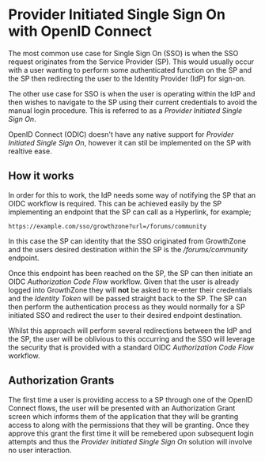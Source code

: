 ﻿# Provider Initiated Single Sign On with OpenID Connect
The most common use case for Single Sign On (SSO) is when the SSO request originates from the Service Provider (SP). This would usually occur with a user wanting to perform some authenticated function on the SP and the SP then redirecting the user to the Identity Provider (IdP) for sign-on. 

The other use case for SSO is when the user is operating within the IdP and then wishes to navigate to the SP using their current credentials to avoid the manual login procedure. This is referred to as a *Provider Initiated Single Sign On*.

OpenID Connect (ODIC) doesn't have any native support for *Provider Initiated Single Sign On*, however it can stil be implemented on the SP with realtive ease. 

## How it works
In order for this to work, the IdP needs some way of notifying the SP that an OIDC workflow is required. This can be achieved easily by the SP implementing an endpoint that the SP can call as a Hyperlink, for example; 

    https://example.com/sso/growthzone?url=/forums/community

In this case the SP can identity that the SSO originated from GrowthZone and the users desired destination within the SP is the */forums/community* endpoint.

Once this endpoint has been reached on the SP, the SP can then initiate an OIDC *Authorization Code Flow* workflow. Given that the user is already logged into GrowthZone they will **not** be asked to re-enter their credentials and the *Identity Token* will be passed straight back to the SP. The SP can then perform the authentication process as they would normally for a SP initiated SSO and redirect the user to their desired endpoint destination. 

Whilst this approach will perform several redirections between the IdP and the SP, the user will be oblivious to this occurring and the SSO will leverage the security that is provided with a standard OIDC *Authorization Code Flow* workflow.

## Authorization Grants
The first time a user is providing access to a SP through one of the OpenID Connect flows, the user will be presented with an Authorization Grant screen which informs them of the application that they will be granting access to along with the permissions that they will be granting. Once they approve this grant the first time it will be remebered upon subsequent login attempts and thus the *Provider Initiated Single Sign On* solution will involve no user interaction.